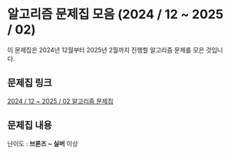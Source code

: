 
# 알고리즘 문제집 모음 (2024 / 12 ~ 2025 / 02)

이 문제집은 2024년 12월부터 2025년 2월까지 진행할 알고리즘 문제를 모은 것입니다.

## 문제집 링크
[2024 / 12 ~ 2025 / 02 알고리즘 문제집](https://www.acmicpc.net/workbook/view/7698)

## 문제집 내용

난이도 : **브론즈 ~ 실버** 이상
